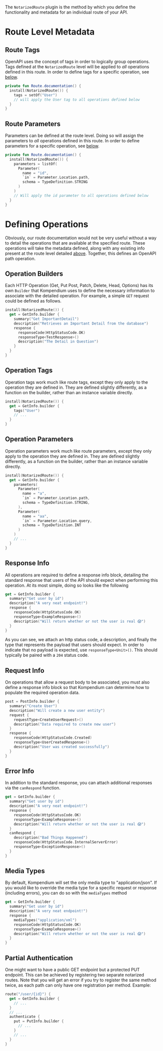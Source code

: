 The `NotarizedRoute` plugin is the method by which you define the functionality and metadata for an individual route of
your API.

# Route Level Metadata

## Route Tags

OpenAPI uses the concept of tags in order to logically group operations. Tags defined at the `NotarizedRoute` level will
be applied to _all_ operations defined in this route. In order to define tags for a specific operation,
see [below](#operation-tags).

```kotlin
private fun Route.documentation() {
  install(NotarizedRoute()) {
    tags = setOf("User")
    // will apply the User tag to all operations defined below
  }
}
```

## Route Parameters

Parameters can be defined at the route level. Doing so will assign the parameters to _all_ operations defined in this
route. In order to define parameters for a specific operation, see [below](#operation-parameters).

```kotlin
private fun Route.documentation() {
  install(NotarizedRoute()) {
    parameters = listOf(
      Parameter(
        name = "id",
        `in` = Parameter.Location.path,
        schema = TypeDefinition.STRING
      )
    )
    // Will apply the id parameter to all operations defined below
  }
}
```

# Defining Operations

Obviously, our route documentation would not be very useful without a way to detail the operations that are available at
the specified route. These operations will take the metadata defined, along with any existing info present at the route
level detailed [above](#route-level-metadata). Together, this defines an OpenAPI path operation.

## Operation Builders

Each HTTP Operation (Get, Put Post, Patch, Delete, Head, Options) has its own `Builder` that Kompendium uses to define
the necessary information to associate with the detailed operation. For example, a simple `GET` request could be
defined as follows.

```kotlin
install(NotarizedRoute()) {
  get = GetInfo.builder {
    summary("Get ImportantDetail")
    description("Retrieves an Important Detail from the database")
    response {
      responseCode(HttpStatusCode.OK)
      responseType<TestResponse>()
      description("The Detail in Question")
    }
  }
}
```

## Operation Tags

Operation tags work much like route tags, except they only apply to the operation they are defined in. They are defined
slightly differently, as a function on the builder, rather than an instance variable directly.

```kotlin
install(NotarizedRoute()) {
  get = GetInfo.builder {
    tags("User")
    // ...
  }
}
```

## Operation Parameters

Operation parameters work much like route parameters, except they only apply to the operation they are defined in. They
are defined slightly differently, as a function on the builder, rather than an instance variable directly.

```kotlin
install(NotarizedRoute()) {
  get = GetInfo.builder {
    parameters(
      Parameter(
        name = "a",
        `in` = Parameter.Location.path,
        schema = TypeDefinition.STRING,
      ),
      Parameter(
        name = "aa",
        `in` = Parameter.Location.query,
        schema = TypeDefinition.INT
      )
    )
    // ...
  }
}
```

## Response Info

All operations are required to define a response info block, detailing the standard response that users of the API
should expect when performing this operation. At its most simple, doing so looks like the following

```kotlin
get = GetInfo.builder {
  summary("Get user by id")
  description("A very neat endpoint!")
  response {
    responseCode(HttpStatusCode.OK)
    responseType<ExampleResponse>()
    description("Will return whether or not the user is real 😱")
  }
}
```

As you can see, we attach an http status code, a description, and finally the type that represents the payload that
users should expect. In order to indicate that no payload is expected, use `responseType<Unit>()`. This should typically
be paired with a `204` status code.

## Request Info

On operations that allow a request body to be associated, you must also define a response info block so that Kompendium
can determine how to populate the required operation data.

```kotlin
post = PostInfo.builder {
  summary("Create User")
  description("Will create a new user entity")
  request {
    requestType<CreateUserRequest>()
    description("Data required to create new user")
  }
  response {
    responseCode(HttpStatusCode.Created)
    responseType<UserCreatedResponse>()
    description("User was created successfully")
  }
}
```

## Error Info

In addition to the standard response, you can attach additional responses via the `canRespond` function.

```kotlin
get = GetInfo.builder {
  summary("Get user by id")
  description("A very neat endpoint!")
  response {
    responseCode(HttpStatusCode.OK)
    responseType<ExampleResponse>()
    description("Will return whether or not the user is real 😱")
  }
  canRespond {
    description("Bad Things Happened")
    responseCode(HttpStatusCode.InternalServerError)
    responseType<ExceptionResponse>()
  }
}
```

## Media Types

By default, Kompendium will set the only media type to "application/json". If you would like to override the media type
for a specific request or response (including errors), you can do so with the `mediaTypes` method

```kotlin
get = GetInfo.builder {
  summary("Get user by id")
  description("A very neat endpoint!")
  response {
    mediaTypes("application/xml")
    responseCode(HttpStatusCode.OK)
    responseType<ExampleResponse>()
    description("Will return whether or not the user is real 😱")
  }
}
```

## Partial Authentication

One might want to have a public GET endpoint but a protected PUT endpoint. This can be achieved by registering two
separate notarized routes. Note that you will get an error if you try to register the same method twice, as each path
can only have one registration per method. Example:

```kotlin
route("/user/{id}") {
  get = GetInfo.builder {
    // ...
  }
  // ...
  authenticate {
    put = PutInfo.builder {
      // ...
    }
    // ...
  }
}
```
